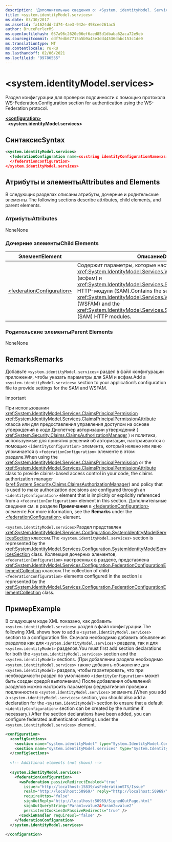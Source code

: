 ```yaml
---
description: 'Дополнительные сведения о: <System. identityModel. Services>'
title: <system.identityModel.services>
ms.date: 03/30/2017
ms.assetid: fa1624dd-2d74-4ae3-942e-498cee261ac5
author: BrucePerlerMS
ms.openlocfilehash: 037a96c2620e06ef6aed85d1dbaba62aca72e9eb
ms.sourcegitcommit: ddf7edb67715a5b9a45e3dd44536dabc153c1de0
ms.translationtype: MT
ms.contentlocale: ru-RU
ms.lasthandoff: 02/06/2021
ms.locfileid: "99786555"
---
```

# \<system.identityModel.services>

<span data-ttu-id="fc6a3-103">Раздел конфигурации для проверки подлинности с помощью протокола WS-Federation.</span><span class="sxs-lookup"><span data-stu-id="fc6a3-103">Configuration section for authentication using the WS-Federation protocol.</span></span>  
  
[**\<configuration>**](../configuration-element.md)\
&nbsp;&nbsp;**\<system.identityModel.services>**  
  
## <a name="syntax"></a><span data-ttu-id="fc6a3-104">Синтаксис</span><span class="sxs-lookup"><span data-stu-id="fc6a3-104">Syntax</span></span>  
  
```xml  
<system.identityModel.services>  
  <federationConfiguration name=xs:string identityConfigurationName=xs:string>  
  </federationConfiguration>  
</system.identityModel.services>  
```  
  
## <a name="attributes-and-elements"></a><span data-ttu-id="fc6a3-105">Атрибуты и элементы</span><span class="sxs-lookup"><span data-stu-id="fc6a3-105">Attributes and Elements</span></span>  

 <span data-ttu-id="fc6a3-106">В следующих разделах описаны атрибуты, дочерние и родительские элементы.</span><span class="sxs-lookup"><span data-stu-id="fc6a3-106">The following sections describe attributes, child elements, and parent elements.</span></span>  
  
### <a name="attributes"></a><span data-ttu-id="fc6a3-107">Атрибуты</span><span class="sxs-lookup"><span data-stu-id="fc6a3-107">Attributes</span></span>  

 <span data-ttu-id="fc6a3-108">None</span><span class="sxs-lookup"><span data-stu-id="fc6a3-108">None</span></span>  
  
### <a name="child-elements"></a><span data-ttu-id="fc6a3-109">Дочерние элементы</span><span class="sxs-lookup"><span data-stu-id="fc6a3-109">Child Elements</span></span>  
  
|<span data-ttu-id="fc6a3-110">Элемент</span><span class="sxs-lookup"><span data-stu-id="fc6a3-110">Element</span></span>|<span data-ttu-id="fc6a3-111">Описание</span><span class="sxs-lookup"><span data-stu-id="fc6a3-111">Description</span></span>|  
|-------------|-----------------|  
|[\<federationConfiguration>](federationconfiguration.md)|<span data-ttu-id="fc6a3-112">Содержит параметры, которые настраивают <xref:System.IdentityModel.Services.WSFederationAuthenticationModule> (всфам) и <xref:System.IdentityModel.Services.SessionAuthenticationModule> HTTP-модули (SAM).</span><span class="sxs-lookup"><span data-stu-id="fc6a3-112">Contains the settings that configure the <xref:System.IdentityModel.Services.WSFederationAuthenticationModule> (WSFAM) and the <xref:System.IdentityModel.Services.SessionAuthenticationModule> (SAM) HTTP modules.</span></span>|  
  
### <a name="parent-elements"></a><span data-ttu-id="fc6a3-113">Родительские элементы</span><span class="sxs-lookup"><span data-stu-id="fc6a3-113">Parent Elements</span></span>  

 <span data-ttu-id="fc6a3-114">None</span><span class="sxs-lookup"><span data-stu-id="fc6a3-114">None</span></span>  
  
## <a name="remarks"></a><span data-ttu-id="fc6a3-115">Remarks</span><span class="sxs-lookup"><span data-stu-id="fc6a3-115">Remarks</span></span>  

 <span data-ttu-id="fc6a3-116">Добавьте `<system.identityModel.services>` раздел в файл конфигурации приложения, чтобы указать параметры для SAM и всфам.</span><span class="sxs-lookup"><span data-stu-id="fc6a3-116">Add a `<system.identityModel.services>` section to your application’s configuration file to provide settings for the SAM and WSFAM.</span></span>  
  
> [!IMPORTANT]
> <span data-ttu-id="fc6a3-117">При использовании <xref:System.IdentityModel.Services.ClaimsPrincipalPermission> <xref:System.IdentityModel.Services.ClaimsPrincipalPermissionAttribute> класса или для предоставления управления доступом на основе утверждений в коде Диспетчер авторизации утверждений ( <xref:System.Security.Claims.ClaimsAuthorizationManager> ) и политика, используемые для принятия решений об авторизации, настраиваются с помощью `<identityConfiguration>` элемента, который неявно или явно упоминается в `<federationConfiguration>` элементе в этом разделе.</span><span class="sxs-lookup"><span data-stu-id="fc6a3-117">When using the <xref:System.IdentityModel.Services.ClaimsPrincipalPermission> or the <xref:System.IdentityModel.Services.ClaimsPrincipalPermissionAttribute> class to provide claims-based access control in your code, the claims authorization manager (<xref:System.Security.Claims.ClaimsAuthorizationManager>) and policy that is used to make authorization decisions are configured through an `<identityConfiguration>` element that is implicitly or explicitly referenced from a `<federationConfiguration>` element in this section.</span></span> <span data-ttu-id="fc6a3-118">Дополнительные сведения см. в разделе **Примечания** в [\<federationConfiguration>](federationconfiguration.md) элементе.</span><span class="sxs-lookup"><span data-stu-id="fc6a3-118">For more information, see the **Remarks** under the [\<federationConfiguration>](federationconfiguration.md) element.</span></span>  
  
 <span data-ttu-id="fc6a3-119">`<system.identityModel.services>`Раздел представлен <xref:System.IdentityModel.Services.Configuration.SystemIdentityModelServicesSection> классом.</span><span class="sxs-lookup"><span data-stu-id="fc6a3-119">The `<system.identityModel.services>` section is represented by the <xref:System.IdentityModel.Services.Configuration.SystemIdentityModelServicesSection> class.</span></span> <span data-ttu-id="fc6a3-120">Коллекция дочерних элементов, `<federationConfiguration>` настроенных в разделе, представлена <xref:System.IdentityModel.Services.Configuration.FederationConfigurationElementCollection> классом.</span><span class="sxs-lookup"><span data-stu-id="fc6a3-120">The collection of child `<federationConfiguration>` elements configured in the section is represented by the <xref:System.IdentityModel.Services.Configuration.FederationConfigurationElementCollection> class.</span></span>  
  
## <a name="example"></a><span data-ttu-id="fc6a3-121">Пример</span><span class="sxs-lookup"><span data-stu-id="fc6a3-121">Example</span></span>  

 <span data-ttu-id="fc6a3-122">В следующем коде XML показано, как добавить `<system.identityModel.services>` раздел в файл конфигурации.</span><span class="sxs-lookup"><span data-stu-id="fc6a3-122">The following XML shows how to add a `<system.identityModel.services>` section to a configuration file.</span></span> <span data-ttu-id="fc6a3-123">Сначала необходимо добавить объявления разделов как для `<system.identityModel.services>` раздела, так и для `<system.identityModel>` разделов.</span><span class="sxs-lookup"><span data-stu-id="fc6a3-123">You must first add section declarations for both the `<system.identityModel.services>` section and the `<system.identityModel>` sections.</span></span> <span data-ttu-id="fc6a3-124">(При добавлении раздела необходимо `<system.identityModel.services>` также добавить объявление для `<system.identityModel>` раздела, чтобы гарантировать, что при необходимости раздел по умолчанию `<identityConfiguration>` может быть создан средой выполнения.) После добавления объявлений разделов можно настроить параметры федеративной проверки подлинности в `<system.identityModel.services>` элементе.</span><span class="sxs-lookup"><span data-stu-id="fc6a3-124">(When you add a `<system.identityModel.services>` section, you should also add a declaration for the `<system.identityModel>` section to ensure that a default `<identityConfiguration>` section can be created by the runtime if necessary.) After the section declarations have been added, you can configure federated authentication settings under the `<system.identityModel.services>` element.</span></span>  
  
```xml  
<configuration>  
  <configSections>  
    <section name="system.identityModel" type="System.IdentityModel.Configuration.SystemIdentityModelSection, System.IdentityModel, Version=4.0.0.0, Culture=neutral, PublicKeyToken=B77A5C561934E089" />  
    <section name="system.identityModel.services" type="System.IdentityModel.Services.Configuration.SystemIdentityModelServicesSection, System.IdentityModel.Services, Version=4.0.0.0, Culture=neutral, PublicKeyToken=B77A5C561934E089" />  
  </configSections>  
  
  <!-- Additional elements (not shown) -->  
  
  <system.identityModel.services>  
    <federationConfiguration>  
      <wsFederation passiveRedirectEnabled="true"
        issuer="http://localhost:15839/wsFederationSTS/Issue"
        realm="http://localhost:50969/" reply="http://localhost:50969/"
        requireHttps="false"
        signOutReply="http://localhost:50969/SignedOutPage.html"
        signOutQueryString="Param1=value2&Param2=value2"
        persistentCookiesOnPassiveRedirects="true" />  
      <cookieHandler requireSsl="false" />  
    </federationConfiguration>  
  </system.identityModel.services>  
  
</configuration>  
```
